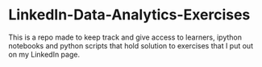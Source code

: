 # LinkedIn-Data-Analytics-Exercises

This is a repo made to keep track and give access to learners, ipython notebooks and python scripts that hold solution to exercises that I put out on my LinkedIn page.
